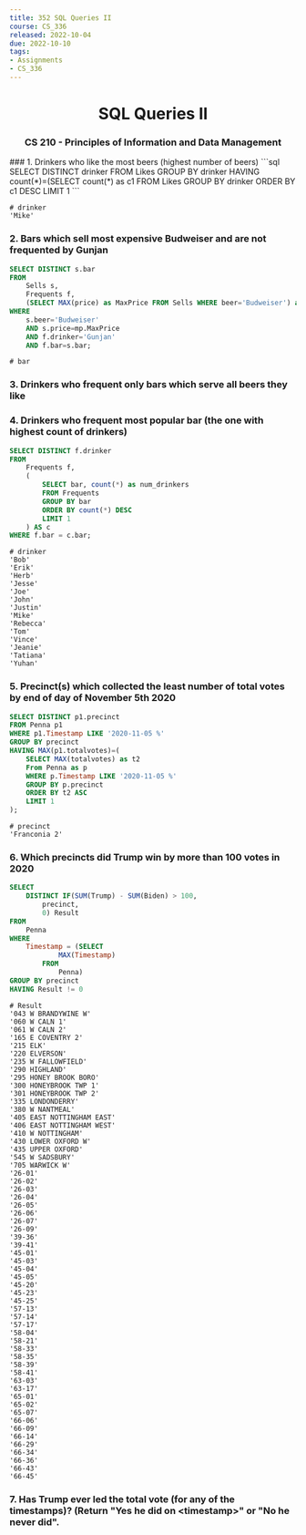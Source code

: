 ```yaml
---
title: 352 SQL Queries II
course: CS_336
released: 2022-10-04
due: 2022-10-10
tags: 
- Assignments
- CS_336
---
```

<center><h1>SQL Queries II</h1></center>
<center><h3>CS 210 - Principles of Information and Data Management</h3></center>
### 1. Drinkers who like the most beers (highest number of beers)
```sql
SELECT DISTINCT drinker
FROM Likes
GROUP BY drinker
HAVING count(*)=(SELECT count(*) as c1 FROM Likes
	GROUP BY drinker
    ORDER BY c1 DESC
    LIMIT 1
```

	# drinker
	'Mike'

### 2. Bars which sell most expensive Budweiser and are not frequented by Gunjan
```sql
SELECT DISTINCT s.bar
FROM 
	Sells s,
    Frequents f,
    (SELECT MAX(price) as MaxPrice FROM Sells WHERE beer='Budweiser') as mp
WHERE
	s.beer='Budweiser'
    AND s.price=mp.MaxPrice
    AND f.drinker='Gunjan'
    AND f.bar=s.bar;
```

	# bar


### 3. Drinkers who frequent only bars which serve all beers they like

### 4. Drinkers who frequent most popular bar (the one with highest count of drinkers)

```sql
SELECT DISTINCT f.drinker
FROM
	Frequents f,
    (
		SELECT bar, count(*) as num_drinkers 
        FROM Frequents 
        GROUP BY bar 
        ORDER BY count(*) DESC
        LIMIT 1
	) AS c
WHERE f.bar = c.bar;
```

	# drinker
	'Bob'
	'Erik'
	'Herb'
	'Jesse'
	'Joe'
	'John'
	'Justin'
	'Mike'
	'Rebecca'
	'Tom'
	'Vince'
	'Jeanie'
	'Tatiana'
	'Yuhan'

### 5. Precinct(s) which collected the least number of  total votes by end of day of November 5th 2020
```sql
SELECT DISTINCT p1.precinct
FROM Penna p1
WHERE p1.Timestamp LIKE '2020-11-05 %'
GROUP BY precinct
HAVING MAX(p1.totalvotes)=(
    SELECT MAX(totalvotes) as t2
	From Penna as p
	WHERE p.Timestamp LIKE '2020-11-05 %'
	GROUP BY p.precinct
	ORDER BY t2 ASC
	LIMIT 1
);
```

	# precinct
	'Franconia 2'


### 6. Which precincts did Trump win by more than 100 votes in 2020
```sql
SELECT 
    DISTINCT IF(SUM(Trump) - SUM(Biden) > 100,
        precinct,
        0) Result
FROM
    Penna
WHERE
    Timestamp = (SELECT 
            MAX(Timestamp)
        FROM
            Penna)
GROUP BY precinct
HAVING Result != 0
```

	# Result
	'043 W BRANDYWINE W'
	'060 W CALN 1'
	'061 W CALN 2'
	'165 E COVENTRY 2'
	'215 ELK'
	'220 ELVERSON'
	'235 W FALLOWFIELD'
	'290 HIGHLAND'
	'295 HONEY BROOK BORO'
	'300 HONEYBROOK TWP 1'
	'301 HONEYBROOK TWP 2'
	'335 LONDONDERRY'
	'380 W NANTMEAL'
	'405 EAST NOTTINGHAM EAST'
	'406 EAST NOTTINGHAM WEST'
	'410 W NOTTINGHAM'
	'430 LOWER OXFORD W'
	'435 UPPER OXFORD'
	'545 W SADSBURY'
	'705 WARWICK W'
	'26-01'
	'26-02'
	'26-03'
	'26-04'
	'26-05'
	'26-06'
	'26-07'
	'26-09'
	'39-36'
	'39-41'
	'45-01'
	'45-03'
	'45-04'
	'45-05'
	'45-20'
	'45-23'
	'45-25'
	'57-13'
	'57-14'
	'57-17'
	'58-04'
	'58-21'
	'58-33'
	'58-35'
	'58-39'
	'58-41'
	'63-03'
	'63-17'
	'65-01'
	'65-02'
	'65-07'
	'66-06'
	'66-09'
	'66-14'
	'66-29'
	'66-34'
	'66-36'
	'66-43'
	'66-45'


### 7. Has Trump ever led the total vote (for any of the timestamps)?  (Return "Yes he did on \<timestamp>" or "No he never did".
